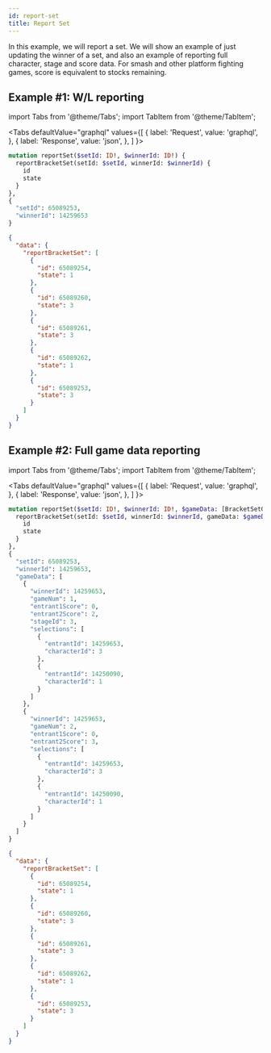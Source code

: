 ```yaml
---
id: report-set
title: Report Set
---
```


In this example, we will report a set. We will show an example of just updating the winner of a set,
and also an example of reporting full character, stage and score data.
For smash and other platform fighting games, score is equivalent to stocks remaining.

## Example #1: W/L reporting

import Tabs from '@theme/Tabs';
import TabItem from '@theme/TabItem';

<Tabs
defaultValue="graphql"
values={[
{ label: 'Request', value: 'graphql', },
{ label: 'Response', value: 'json', },
]
}>
<TabItem value="graphql">

```graphql
mutation reportSet($setId: ID!, $winnerId: ID!) {
  reportBracketSet(setId: $setId, winnerId: $winnerId) {
    id
    state
  }
},
{
  "setId": 65089253,
  "winnerId": 14259653
}
```

</TabItem>

<TabItem value="json">

```json
{
  "data": {
    "reportBracketSet": [
      {
        "id": 65089254,
        "state": 1
      },
      {
        "id": 65089260,
        "state": 3
      },
      {
        "id": 65089261,
        "state": 3
      },
      {
        "id": 65089262,
        "state": 1
      },
      {
        "id": 65089253,
        "state": 3
      }
    ]
  }
}
```

</TabItem>
</Tabs>


## Example #2: Full game data reporting

import Tabs from '@theme/Tabs';
import TabItem from '@theme/TabItem';

<Tabs
defaultValue="graphql"
values={[
{ label: 'Request', value: 'graphql', },
{ label: 'Response', value: 'json', },
]
}>
<TabItem value="graphql">

```graphql
mutation reportSet($setId: ID!, $winnerId: ID!, $gameData: [BracketSetGameDataInput]) {
  reportBracketSet(setId: $setId, winnerId: $winnerId, gameData: $gameData) {
    id
    state
  }
},
{
  "setId": 65089253,
  "winnerId": 14259653,
  "gameData": [
    {
      "winnerId": 14259653,
      "gameNum": 1,
      "entrant1Score": 0,
      "entrant2Score": 2,
      "stageId": 3,
      "selections": [
        {
          "entrantId": 14259653,
          "characterId": 3
        },
        {
          "entrantId": 14250090,
          "characterId": 1
        }
      ]
    },
    {
      "winnerId": 14259653,
      "gameNum": 2,
      "entrant1Score": 0,
      "entrant2Score": 3,
      "selections": [
        {
          "entrantId": 14259653,
          "characterId": 3
        },
        {
          "entrantId": 14250090,
          "characterId": 1
        }
      ]
    }
  ]
}
```

</TabItem>

<TabItem value="json">

```json
{
  "data": {
    "reportBracketSet": [
      {
        "id": 65089254,
        "state": 1
      },
      {
        "id": 65089260,
        "state": 3
      },
      {
        "id": 65089261,
        "state": 3
      },
      {
        "id": 65089262,
        "state": 1
      },
      {
        "id": 65089253,
        "state": 3
      }
    ]
  }
}
```

</TabItem>
</Tabs>
